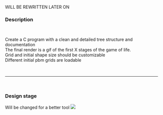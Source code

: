 WILL BE REWRITTEN LATER ON


### Description

<br>

Create a C program with a clean and detailed tree structure and documentation<br>
The final render is a gif of the first X stages of the game of life.<br>
Grid and initial shape size should be customizable<br>
Different initial pbm grids are loadable

<br>

---

<br>

### Design stage

Will be changed for a better tool
<image src="data/flowchart.png">

<br>